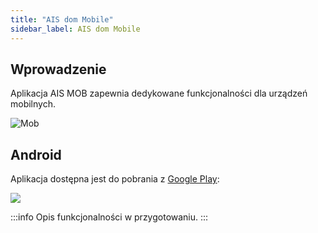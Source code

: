 ```yaml
---
title: "AIS dom Mobile"
sidebar_label: AIS dom Mobile
---
```



## Wprowadzenie

Aplikacja AIS MOB zapewnia dedykowane funkcjonalności dla urządzeń mobilnych.

![Mob](/img/en/frontend/gallery_notify_4.png)


## Android

Aplikacja dostępna jest do pobrania z [Google Play](https://play.google.com/store/apps/details?id=com.ais.mob&gl=PL):


![](/img/en/blog/202109/mob.png)


:::info 
Opis funkcjonalności w przygotowaniu.
:::

